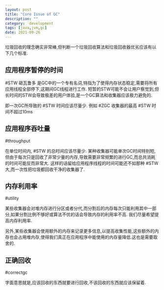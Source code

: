```yaml
---
layout: post
title: "Core Issue of GC"
description: ""
category:  development
tags: [java,jvm,gc]
date: 2021-09-26
---
```

垃圾回收的理念确实非常棒,但判断一个垃圾回收算法和垃圾回收器优劣应该有以下几个标准.


## 应用程序暂停的时间

#STW 砸瓦鲁多
是GC中的一个专有名词,特指为了使得内存状态稳定,需要将所有应用线程全部停下,这期间GC线程进行工作.
短暂的STW可能不会让用户察觉到,但长时间的STW会导致极差的用户体验,是一个GC算法和收集器应该极力避免的.

即一次GC所导致的 #STW 时间应该尽量少.
例如 #ZGC 收集器的最高 #STW 时间不超过10ms


## 应用程序吞吐量

#throughput

在单位时间内, #STW 的总时间应该尽量少.
某种收集器可能单次GC时间特别短,但由于每次只是回收了非常少量的内存,导致需要非常频繁的进行GC,而总共消耗的时间可能反而非常大.
这样的话留给应用程序线程的时间可能还不如那种 #STW 大,而一次性把垃圾都回收干净的收集器了.


## 内存利用率
#utility 

某些收集器会对堆内存进行分区或者分代,而分割后的内存每次只能利用其中一部分,如果分割比例不够好或算法不优的话会导致内存的利用率不高.
我们尽量希望提高内存利用率.

另外,某些收集器会使用额外的内存来记录更多信息,以提高收集性能,这些额外的内存也会占用堆内存,使得我们真正在应用程序中能使用的内存量降低.这也是需要取舍的.


## 正确回收
#correctgc

字面意思就是,应该回收的东西就要进行回收,不该回收的东西就应该保留着.
